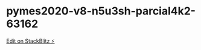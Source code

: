 # pymes2020-v8-n5u3sh-parcial4k2-63162

[Edit on StackBlitz ⚡️](https://stackblitz.com/edit/pymes2020-v8-n5u3sh-parcial4k2-63162)

